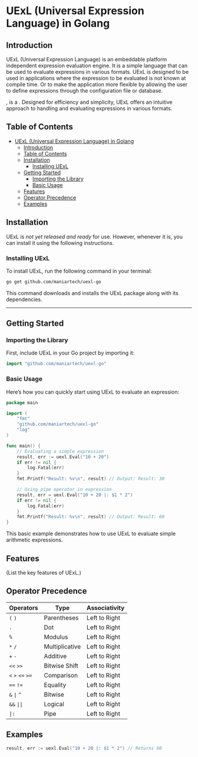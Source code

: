 # UExL (Universal Expression Language) in Golang

## Introduction

UExL (Universal Expression Language) is an embeddable platform independent
expression evaluation engine. It is a simple language that can be used to
evaluate expressions in various formats. UExL is designed to be used in
applications where the expression to be evaluated is not known at compile time.
Or to make the application more flexible by allowing the user to define
expressions through the configuration file or database.

, is a . Designed for efficiency and simplicity, UExL offers an intuitive approach to handling and evaluating expressions in various formats.

## Table of Contents

- [UExL (Universal Expression Language) in Golang](#uexl-universal-expression-language-in-golang)
  - [Introduction](#introduction)
  - [Table of Contents](#table-of-contents)
  - [Installation](#installation)
    - [Installing UExL](#installing-uexl)
  - [Getting Started](#getting-started)
    - [Importing the Library](#importing-the-library)
    - [Basic Usage](#basic-usage)
  - [Features](#features)
  - [Operator Precedence](#operator-precedence)
  - [Examples](#examples)

## Installation

UExL is *not yet released and ready* for use. However, whenever it is, you can
install it using the following instructions.

### Installing UExL

To install UExL, run the following command in your terminal:

```bash
go get github.com/maniartech/uexl-go
```

This command downloads and installs the UExL package along with its dependencies.

---

## Getting Started

### Importing the Library

First, include UExL in your Go project by importing it:

```go
import "github.com/maniartech/uexl-go"
```

### Basic Usage

Here’s how you can quickly start using UExL to evaluate an expression:

```go
package main

import (
    "fmt"
    "github.com/maniartech/uexl-go"
    "log"
)

func main() {
    // Evaluating a simple expression
    result, err := uexl.Eval("10 + 20")
    if err != nil {
        log.Fatal(err)
    }
    fmt.Printf("Result: %v\n", result) // Output: Result: 30

    // Using pipe operator in expression
    result, err = uexl.Eval("10 + 20 |: $1 * 2")
    if err != nil {
        log.Fatal(err)
    }
    fmt.Printf("Result: %v\n", result) // Output: Result: 60
}
```

This basic example demonstrates how to use UExL to evaluate simple arithmetic expressions.

## Features

(List the key features of UExL.)

## Operator Precedence

| Operators | Type             | Associativity   |
|-----------|------------------|-----------------|
| `(` `)`   | Parentheses      | Left to Right   |
| `.`       | Dot              | Left to Right   |
| `%`       | Modulus          | Left to Right   |
| `*` `/`   | Multiplicative   | Left to Right   |
| `+` `-`   | Additive         | Left to Right   |
| `<<` `>>` | Bitwise Shift    | Left to Right   |
| `<` `>` `<=` `>=` | Comparison | Left to Right |
| `==` `!=` | Equality         | Left to Right   |
| `&` `\|` `^` | Bitwise       | Left to Right   |
| `&&` `\|\|` | Logical        | Left to Right   |
| `\|:`     | Pipe             | Left to Right   |

## Examples

```go
result, err := uexl.Eval("10 + 20 |: $1 * 2") // Returns 60
```
